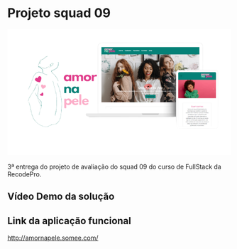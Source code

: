 # Projeto squad 09

![Mockups](https://github.com/EngMateusCardoso/Projeto_RecodePro_Squaud09_Entrega02/blob/main/AmorNaPele.png)

3ª entrega do projeto de avaliação do squad 09 do curso de FullStack da RecodePro.
 
 
## Vídeo Demo da solução


## Link da aplicação funcional 
http://amornapele.somee.com/

